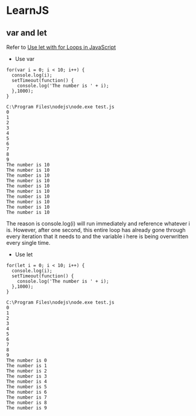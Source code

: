 # LearnJS
## var and let
Refer to [Use let with for Loops in JavaScript](https://wesbos.com/for-of-es6/)

* Use var
```
for(var i = 0; i < 10; i++) {
  console.log(i);
  setTimeout(function() {
    console.log('The number is ' + i);
  },1000);
}

C:\Program Files\nodejs\node.exe test.js 
0
1
2
3
4
5
6
7
8
9
The number is 10
The number is 10
The number is 10
The number is 10
The number is 10
The number is 10
The number is 10
The number is 10
The number is 10
The number is 10
```
The reason is console.log(i) will run immediately and reference whatever i is. However, after one second, this entire loop has already gone through every iteration that it needs to and the variable i here is being overwritten every single time.

* Use let
```
for(let i = 0; i < 10; i++) {
  console.log(i);
  setTimeout(function() {
    console.log('The number is ' + i);
  },1000);
}

C:\Program Files\nodejs\node.exe test.js 
0
1
2
3
4
5
6
7
8
9
The number is 0
The number is 1
The number is 2
The number is 3
The number is 4
The number is 5
The number is 6
The number is 7
The number is 8
The number is 9
```

